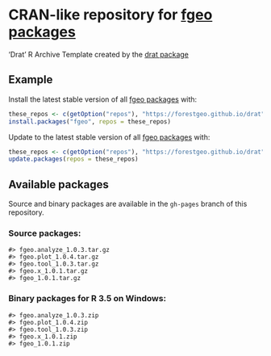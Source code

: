 
# CRAN-like repository for [**fgeo** packages](https://forestgeo.github.io/fgeo/)

‘Drat’ R Archive Template created by the [drat
package](https://CRAN.R-project.org/package=drat)

## Example

Install the latest stable version of all [fgeo
packages](https://forestgeo.github.io/fgeo/) with:

``` r
these_repos <- c(getOption("repos"), "https://forestgeo.github.io/drat")
install.packages("fgeo", repos = these_repos)
```

Update to the latest stable version of all [fgeo
packages](https://forestgeo.github.io/fgeo/) with:

``` r
these_repos <- c(getOption("repos"), "https://forestgeo.github.io/drat")
update.packages(repos = these_repos)
```

## Available packages

Source and binary packages are available in the `gh-pages` branch of
this repository.

### Source packages:

    #> fgeo.analyze_1.0.3.tar.gz
    #> fgeo.plot_1.0.4.tar.gz
    #> fgeo.tool_1.0.3.tar.gz
    #> fgeo.x_1.0.1.tar.gz
    #> fgeo_1.0.1.tar.gz

### Binary packages for R 3.5 on Windows:

    #> fgeo.analyze_1.0.3.zip
    #> fgeo.plot_1.0.4.zip
    #> fgeo.tool_1.0.3.zip
    #> fgeo.x_1.0.1.zip
    #> fgeo_1.0.1.zip
